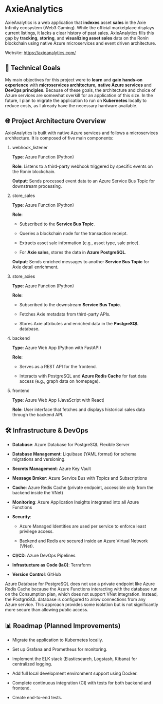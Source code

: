 # AxieAnalytics
AxieAnalytics is a web application that **indexes** asset **sales** in the Axie Infinity ecosystem (Web3 Gaming). While the official marketplace displays current listings, it lacks a clear history of past sales. AxieAnalytics fills this gap by **tracking**, **storing**, and **visualizing asset sales** data on the Ronin blockchain using native Azure microservices and event driven architecture.

Website: https://axieanalytics.com/

## 🎯 Technical Goals
My main objectives for this project were to **learn** and **gain hands-on experience** with **microservices architecture**, **native Azure services** and **DevOps principles**. Because of these goals, the architecture and choice of Azure services are somewhat overkill for an application of this size. In the future, I plan to migrate the application to run on **Kubernetes** locally to reduce costs, as I already have the necessary hardware available.

## 🌐 Project Architecture Overview
AxieAnalytics is built with native Azure services and follows a microservices architecture. It is composed of five main components:

1. webhook_listener

    **Type**: Azure Function (Python)
    
    **Role**: Listens to a third-party webhook triggered by specific events on the Ronin blockchain.
    
    **Output**: Sends processed event data to an Azure Service Bus Topic for downstream processing.

2. store_sales

    **Type**: Azure Function (Python)

    **Role**:

    - Subscribed to the **Service Bus Topic**.

    - Queries a blockchain node for the transaction receipt.

    - Extracts asset sale information (e.g., asset type, sale price).

    - For **Axie sales**, stores the data in **Azure PostgreSQL**.

    **Output**: Sends enriched messages to another **Service Bus Topic** for Axie detail enrichment.

3. store_axies

    **Type**: Azure Function (Python)

    **Role**:

    - Subscribed to the downstream **Service Bus Topic**.

    - Fetches Axie metadata from third-party APIs.

    - Stores Axie attributes and enriched data in the **PostgreSQL** database.

4. backend

    **Type**: Azure Web App (Python with FastAPI)

    **Role**:

    - Serves as a REST API for the frontend.

    - Interacts with PostgreSQL and **Azure Redis Cache** for fast data access (e.g., graph data on homepage).

5. frontend

    **Type**: Azure Web App (JavaScript with React)

    **Role**: User interface that fetches and displays historical sales data through the backend API.

## 🛠️ Infrastructure & DevOps
- **Database**: Azure Database for PostgreSQL Flexible Server

- **Database Management**: Liquibase (YAML format) for schema migrations and versioning.

- **Secrets Management**: Azure Key Vault

- **Message Broker**: Azure Service Bus with Topics and Subscriptions

- **Cache**: Azure Redis Cache (private endpoint, accessible only from the backend inside the VNet)

- **Monitoring**: Azure Application Insights integrated into all Azure Functions

- **Security**:


    - Azure Managed Identities are used per service to enforce least privilege access.

    - Backend and Redis are secured inside an Azure Virtual Network (VNet).

- **CI/CD**: Azure DevOps Pipelines

- **Infrastucture as Code (IaC)**: Terraform

- **Version Control**: GitHub

Azure Database for PostgreSQL does not use a private endpoint like Azure Redis Cache because the Azure Functions interacting with the database run on the Consumption plan, which does not support VNet integration. Instead, the PostgreSQL database is configured to allow connections from any Azure service. This approach provides some isolation but is not significantly more secure than allowing public access.

## 📊 Roadmap (Planned Improvements)
- Migrate the application to Kubernetes locally.

- Set up Grafana and Prometheus for monitoring.

- Implement the ELK stack (Elasticsearch, Logstash, Kibana) for centralized logging.

- Add full local development environment support using Docker.

- Complete continuous integration (CI) with tests for both backend and frontend.

- Create end-to-end tests.